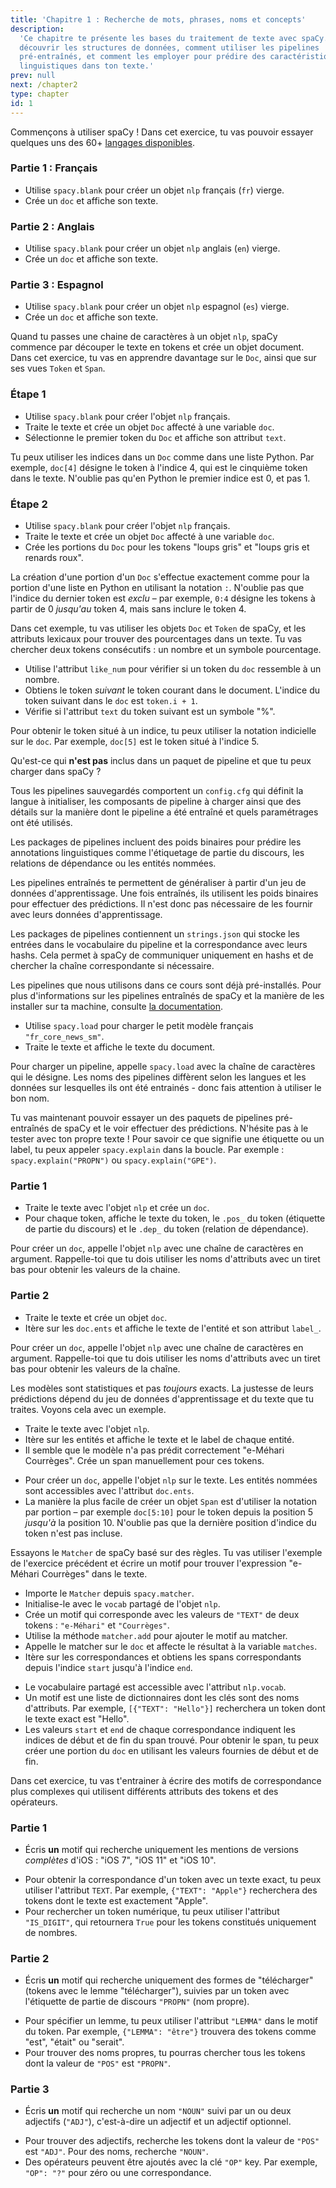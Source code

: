 ```yaml
---
title: 'Chapitre 1 : Recherche de mots, phrases, noms et concepts'
description:
  'Ce chapitre te présente les bases du traitement de texte avec spaCy. Tu vas
  découvrir les structures de données, comment utiliser les pipelines
  pré-entraînés, et comment les employer pour prédire des caractéristiques
  linguistiques dans ton texte.'
prev: null
next: /chapter2
type: chapter
id: 1
---
```


<exercise id="1" title="Présentation de spaCy" type="slides">

<slides source="chapter1_01_introduction-to-spacy" start="0:165" end="3:01">
</slides>

</exercise>

<exercise id="2" title="Prise en main">

Commençons à utiliser spaCy ! Dans cet exercice, tu vas pouvoir essayer quelques
uns des 60+ [langages disponibles](https://spacy.io/usage/models#languages).

### Partie 1 : Français

- Utilise `spacy.blank` pour créer un objet `nlp` français (`fr`) vierge.
- Crée un `doc` et affiche son texte.

<codeblock id="01_02_01"></codeblock>

### Partie 2 : Anglais

- Utilise `spacy.blank` pour créer un objet `nlp` anglais (`en`) vierge.
- Crée un `doc` et affiche son texte.

<codeblock id="01_02_02"></codeblock>

### Partie 3 : Espagnol

- Utilise `spacy.blank` pour créer un objet `nlp` espagnol (`es`) vierge.
- Crée un `doc` et affiche son texte.

<codeblock id="01_02_03"></codeblock>

</exercise>

<exercise id="3" title="Documents, spans et tokens">

Quand tu passes une chaine de caractères à un objet `nlp`, spaCy commence par
découper le texte en tokens et crée un objet document. Dans cet exercice, tu vas
en apprendre davantage sur le `Doc`, ainsi que sur ses vues `Token` et `Span`.

### Étape 1

- Utilise `spacy.blank` pour créer l'objet `nlp` français.
- Traite le texte et crée un objet `Doc` affecté à une variable `doc`.
- Sélectionne le premier token du `Doc` et affiche son attribut `text`.

<codeblock id="01_03_01">

Tu peux utiliser les indices dans un `Doc` comme dans une liste Python. Par
exemple, `doc[4]` désigne le token à l'indice 4, qui est le cinquième token dans
le texte. N'oublie pas qu'en Python le premier indice est 0, et pas 1.

</codeblock>

### Étape 2

- Utilise `spacy.blank` pour créer l'objet `nlp` français.
- Traite le texte et crée un objet `Doc` affecté à une variable `doc`.
- Crée les portions du `Doc` pour les tokens "loups gris" et "loups gris et
  renards roux".

<codeblock id="01_03_02">

La création d'une portion d'un `Doc` s'effectue exactement comme pour la portion
d'une liste en Python en utilisant la notation `:`. N'oublie pas que l'indice du
dernier token est _exclu_ – par exemple, `0:4` désigne les tokens à partir de 0
_jusqu'au_ token 4, mais sans inclure le token 4.

</codeblock>

</exercise>

<exercise id="4" title="Attributs lexicaux">

Dans cet exemple, tu vas utiliser les objets `Doc` et `Token` de spaCy, et les
attributs lexicaux pour trouver des pourcentages dans un texte. Tu vas chercher
deux tokens consécutifs : un nombre et un symbole pourcentage.

- Utilise l'attribut `like_num` pour vérifier si un token du `doc` ressemble à
  un nombre.
- Obtiens le token _suivant_ le token courant dans le document. L'indice du
  token suivant dans le `doc` est `token.i + 1`.
- Vérifie si l'attribut `text` du token suivant est un symbole "%".

<codeblock id="01_04">

Pour obtenir le token situé à un indice, tu peux utiliser la notation indicielle
sur le `doc`. Par exemple, `doc[5]` est le token situé à l'indice 5.

</codeblock>

</exercise>

<exercise id="5" title="Pipelines entraînés" type="slides">

<slides source="chapter1_02_statistical-models" start="3:12" end="7:01">
</slides>

</exercise>

<exercise id="6" title="Paquets de pipelines" type="choice">

Qu'est-ce qui **n'est pas** inclus dans un paquet de pipeline et que tu peux
charger dans spaCy ?

<choice>
<opt text="Un fichier de configuration décrivant comment créer le pipeline.">

Tous les pipelines sauvegardés comportent un `config.cfg` qui définit la langue
à initialiser, les composants de pipeline à charger ainsi que des détails sur la
manière dont le pipeline a été entraîné et quels paramétrages ont été utilisés.

</opt>
<opt text="Des poids binaires pour effectuer des prédictions statistiques.">

Les packages de pipelines incluent des poids binaires pour prédire les
annotations linguistiques comme l'étiquetage de partie du discours, les
relations de dépendance ou les entités nommées.

</opt>
<opt correct="true" text="Les données annotées sur lesquelles le pipeline a été entraîné.">

Les pipelines entraînés te permettent de généraliser à partir d'un jeu de
données d'apprentissage. Une fois entraînés, ils utilisent les poids binaires
pour effectuer des prédictions. Il n'est donc pas nécessaire de les fournir
avec leurs données d'apprentissage.

</opt>
<opt text="Les chaînes de caractères du vocabulaire du pipeline et leurs hashs.">

Les packages de pipelines contiennent un `strings.json` qui stocke les entrées
dans le vocabulaire du pipeline et la correspondance avec leurs hashs. Cela 
permet à spaCy de communiquer uniquement en hashs et de chercher la chaîne
correspondante si nécessaire.

</opt>
</choice>

</exercise>

<exercise id="7" title="Chargement de pipelines">

Les pipelines que nous utilisons dans ce cours sont déjà pré-installés. Pour plus
d'informations sur les pipelines entraînés de spaCy et la manière de les
installer sur ta machine, consulte
[la documentation](https://spacy.io/usage/models).

- Utilise `spacy.load` pour charger le petit modèle français `"fr_core_news_sm"`.
- Traite le texte et affiche le texte du document.

<codeblock id="01_07">

Pour charger un pipeline, appelle `spacy.load` avec la chaîne de caractères qui
le désigne. Les noms des pipelines diffèrent selon les langues et les données sur
lesquelles ils ont été entrainés - donc fais attention à utiliser le bon nom.

</codeblock>

</exercise>

<exercise id="8" title="Prédiction d'attributs linguistiques">

Tu vas maintenant pouvoir essayer un des paquets de pipelines pré-entraînés de
spaCy et le voir effectuer des prédictions. N'hésite pas à le tester avec ton
propre texte ! Pour savoir ce que signifie une étiquette ou un label, tu peux
appeler `spacy.explain` dans la boucle. Par exemple : `spacy.explain("PROPN")`
ou `spacy.explain("GPE")`.

### Partie 1

- Traite le texte avec l'objet `nlp` et crée un `doc`.
- Pour chaque token, affiche le texte du token, le `.pos_` du token (étiquette
  de partie du discours) et le `.dep_` du token (relation de dépendance).

<codeblock id="01_08_01">

Pour créer un `doc`, appelle l'objet `nlp` avec une chaîne de caractères en
argument. Rappelle-toi que tu dois utiliser les noms d'attributs avec un tiret
bas pour obtenir les valeurs de la chaine.

</codeblock>

### Partie 2

- Traite le texte et crée un objet `doc`.
- Itère sur les `doc.ents` et affiche le texte de l'entité et son attribut
  `label_`.

<codeblock id="01_08_02">

Pour créer un `doc`, appelle l'objet `nlp` avec une chaîne de caractères en
argument. Rappelle-toi que tu dois utiliser les noms d'attributs avec un tiret
bas pour obtenir les valeurs de la chaîne.

</codeblock>

</exercise>

<exercise id="9" title="Prédiction d'entités nommées dans le contexte">

Les modèles sont statistiques et pas _toujours_ exacts. La justesse de leurs
prédictions dépend du jeu de données d'apprentissage et du texte que tu traites.
Voyons cela avec un exemple.

- Traite le texte avec l'objet `nlp`.
- Itère sur les entités et affiche le texte et le label de chaque entité.
- Il semble que le modèle n'a pas prédit correctement "e-Méhari Courrèges".
  Crée un span manuellement pour ces tokens.

<codeblock id="01_09">

- Pour créer un `doc`, appelle l'objet `nlp` sur le texte. Les entités nommées
  sont accessibles avec l'attribut `doc.ents`.
- La manière la plus facile de créer un objet `Span` est d'utiliser la
  notation par portion – par exemple `doc[5:10]` pour le token depuis la
  position 5 _jusqu'à_ la position 10. N'oublie pas que la dernière position
  d'indice du token n'est pas incluse.

</codeblock>

</exercise>

<exercise id="10" title="Correspondances avec des règles" type="slides">

<slides source="chapter1_03_rule-based-matching" start="7:118" end="10:55">
</slides>

</exercise>

<exercise id="11" title="Utilisation du Matcher">

Essayons le `Matcher` de spaCy basé sur des règles. Tu vas utiliser l'exemple de
l'exercice précédent et écrire un motif pour trouver l'expression "e-Méhari
Courrèges" dans le texte.

- Importe le `Matcher` depuis `spacy.matcher`.
- Initialise-le avec le `vocab` partagé de l'objet `nlp`.
- Crée un motif qui corresponde avec les valeurs de `"TEXT"` de deux tokens :
  `"e-Méhari"` et `"Courrèges"`.
- Utilise la méthode `matcher.add` pour ajouter le motif au matcher.
- Appelle le matcher sur le `doc` et affecte le résultat à la variable
  `matches`.
- Itère sur les correspondances et obtiens les spans correspondants depuis
  l'indice `start` jusqu'à l'indice `end`.

<codeblock id="01_11">

- Le vocabulaire partagé est accessible avec l'attribut `nlp.vocab`.
- Un motif est une liste de dictionnaires dont les clés sont des noms
  d'attributs. Par exemple, `[{"TEXT": "Hello"}]` recherchera un token dont le
  texte exact est "Hello".
- Les valeurs `start` et `end` de chaque correspondance indiquent les indices de
  début et de fin du span trouvé. Pour obtenir le span, tu peux créer une
  portion du `doc` en utilisant les valeurs fournies de début et de fin.

</codeblock>

</exercise>

<exercise id="12" title="Ecriture de motifs">

Dans cet exercice, tu vas t'entrainer à écrire des motifs de correspondance plus
complexes qui utilisent différents attributs des tokens et des opérateurs.

### Partie 1

- Écris **un** motif qui recherche uniquement les mentions de versions
  _complètes_ d'iOS : "iOS 7", "iOS 11" et "iOS 10".

<codeblock id="01_12_01">

- Pour obtenir la correspondance d'un token avec un texte exact, tu peux
  utiliser l'attribut `TEXT`. Par exemple, `{"TEXT": "Apple"}` recherchera des
  tokens dont le texte est exactement "Apple".
- Pour rechercher un token numérique, tu peux utiliser l'attribut `"IS_DIGIT"`,
  qui retournera `True` pour les tokens constitués uniquement de nombres.

</codeblock>

### Partie 2

- Écris **un** motif qui recherche uniquement des formes de "télécharger"
  (tokens avec le lemme "télécharger"), suivies par un token avec l'étiquette
  de partie de discours `"PROPN"` (nom propre).

<codeblock id="01_12_02">

- Pour spécifier un lemme, tu peux utiliser l'attribut `"LEMMA"` dans le motif
  du token. Par exemple, `{"LEMMA": "être"}` trouvera des tokens comme "est",
  "était" ou "serait".
- Pour trouver des noms propres, tu pourras chercher tous les tokens dont la
  valeur de `"POS"` est `"PROPN"`.

</codeblock>

### Partie 3

- Écris **un** motif qui recherche un nom `"NOUN"` suivi par un ou deux
 adjectifs (`"ADJ"`), c'est-à-dire un adjectif et un adjectif optionnel.

<codeblock id="01_12_03">

- Pour trouver des adjectifs, recherche les tokens dont la valeur de `"POS"` est
  `"ADJ"`. Pour des noms, recherche `"NOUN"`.
- Des opérateurs peuvent être ajoutés avec la clé `"OP"` key. Par exemple,
  `"OP": "?"` pour zéro ou une correspondance.

</codeblock>

</exercise>
